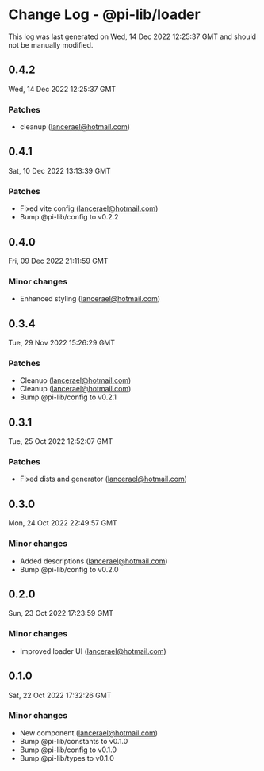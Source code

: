 # Change Log - @pi-lib/loader

This log was last generated on Wed, 14 Dec 2022 12:25:37 GMT and should not be manually modified.

<!-- Start content -->

## 0.4.2

Wed, 14 Dec 2022 12:25:37 GMT

### Patches

- cleanup (lancerael@hotmail.com)

## 0.4.1

Sat, 10 Dec 2022 13:13:39 GMT

### Patches

- Fixed vite config (lancerael@hotmail.com)
- Bump @pi-lib/config to v0.2.2

## 0.4.0

Fri, 09 Dec 2022 21:11:59 GMT

### Minor changes

- Enhanced styling (lancerael@hotmail.com)

## 0.3.4

Tue, 29 Nov 2022 15:26:29 GMT

### Patches

- Cleanuo (lancerael@hotmail.com)
- Cleanup (lancerael@hotmail.com)
- Bump @pi-lib/config to v0.2.1

## 0.3.1

Tue, 25 Oct 2022 12:52:07 GMT

### Patches

- Fixed dists and generator (lancerael@hotmail.com)

## 0.3.0

Mon, 24 Oct 2022 22:49:57 GMT

### Minor changes

- Added descriptions (lancerael@hotmail.com)
- Bump @pi-lib/config to v0.2.0

## 0.2.0

Sun, 23 Oct 2022 17:23:59 GMT

### Minor changes

- Improved loader UI (lancerael@hotmail.com)

## 0.1.0

Sat, 22 Oct 2022 17:32:26 GMT

### Minor changes

- New component (lancerael@hotmail.com)
- Bump @pi-lib/constants to v0.1.0
- Bump @pi-lib/config to v0.1.0
- Bump @pi-lib/types to v0.1.0
